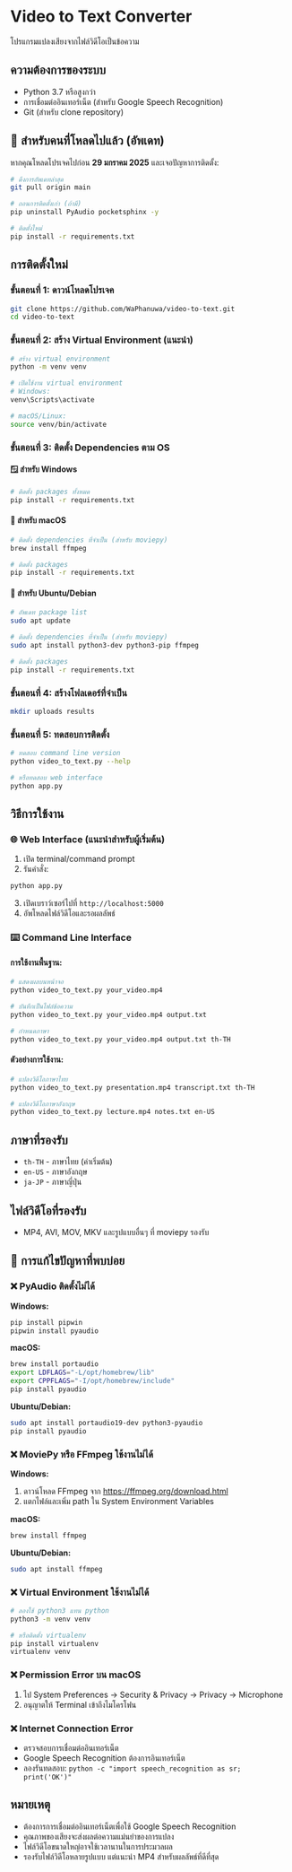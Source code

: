# Video to Text Converter
โปรแกรมแปลงเสียงจากไฟล์วิดีโอเป็นข้อความ

## ความต้องการของระบบ

- Python 3.7 หรือสูงกว่า
- การเชื่อมต่ออินเทอร์เน็ต (สำหรับ Google Speech Recognition)
- Git (สำหรับ clone repository)

## 🔄 สำหรับคนที่โหลดไปแล้ว (อัพเดท)

หากคุณโหลดโปรเจคไปก่อน **29 มกราคม 2025** และเจอปัญหาการติดตั้ง:

```bash
# ดึงการอัพเดทล่าสุด
git pull origin main

# ถอนการติดตั้งเก่า (ถ้ามี)
pip uninstall PyAudio pocketsphinx -y

# ติดตั้งใหม่
pip install -r requirements.txt
```

## การติดตั้งใหม่

### ขั้นตอนที่ 1: ดาวน์โหลดโปรเจค
```bash
git clone https://github.com/WaPhanuwa/video-to-text.git
cd video-to-text
```

### ขั้นตอนที่ 2: สร้าง Virtual Environment (แนะนำ)
```bash
# สร้าง virtual environment
python -m venv venv

# เปิดใช้งาน virtual environment
# Windows:
venv\Scripts\activate

# macOS/Linux:
source venv/bin/activate
```

### ขั้นตอนที่ 3: ติดตั้ง Dependencies ตาม OS

#### 🪟 สำหรับ Windows
```bash
# ติดตั้ง packages ทั้งหมด
pip install -r requirements.txt
```

#### 🍎 สำหรับ macOS
```bash
# ติดตั้ง dependencies ที่จำเป็น (สำหรับ moviepy)
brew install ffmpeg

# ติดตั้ง packages
pip install -r requirements.txt
```

#### 🐧 สำหรับ Ubuntu/Debian
```bash
# อัพเดท package list
sudo apt update

# ติดตั้ง dependencies ที่จำเป็น (สำหรับ moviepy)
sudo apt install python3-dev python3-pip ffmpeg

# ติดตั้ง packages
pip install -r requirements.txt
```

### ขั้นตอนที่ 4: สร้างโฟลเดอร์ที่จำเป็น
```bash
mkdir uploads results
```

### ขั้นตอนที่ 5: ทดสอบการติดตั้ง
```bash
# ทดสอบ command line version
python video_to_text.py --help

# หรือทดสอบ web interface
python app.py
```

## วิธีการใช้งาน

### 🌐 Web Interface (แนะนำสำหรับผู้เริ่มต้น)
1. เปิด terminal/command prompt
2. รันคำสั่ง:
```bash
python app.py
```
3. เปิดเบราว์เซอร์ไปที่ `http://localhost:5000`
4. อัพโหลดไฟล์วิดีโอและรอผลลัพธ์

### ⌨️ Command Line Interface

#### การใช้งานพื้นฐาน:
```bash
# แสดงผลบนหน้าจอ
python video_to_text.py your_video.mp4

# บันทึกเป็นไฟล์ข้อความ
python video_to_text.py your_video.mp4 output.txt

# กำหนดภาษา
python video_to_text.py your_video.mp4 output.txt th-TH
```

#### ตัวอย่างการใช้งาน:
```bash
# แปลงวิดีโอภาษาไทย
python video_to_text.py presentation.mp4 transcript.txt th-TH

# แปลงวิดีโอภาษาอังกฤษ
python video_to_text.py lecture.mp4 notes.txt en-US
```

## ภาษาที่รองรับ
- `th-TH` - ภาษาไทย (ค่าเริ่มต้น)
- `en-US` - ภาษาอังกฤษ
- `ja-JP` - ภาษาญี่ปุ่น

## ไฟล์วิดีโอที่รองรับ
- MP4, AVI, MOV, MKV และรูปแบบอื่นๆ ที่ moviepy รองรับ

## 🔧 การแก้ไขปัญหาที่พบบ่อย

### ❌ PyAudio ติดตั้งไม่ได้

**Windows:**
```bash
pip install pipwin
pipwin install pyaudio
```

**macOS:**
```bash
brew install portaudio
export LDFLAGS="-L/opt/homebrew/lib"
export CPPFLAGS="-I/opt/homebrew/include"
pip install pyaudio
```

**Ubuntu/Debian:**
```bash
sudo apt install portaudio19-dev python3-pyaudio
pip install pyaudio
```

### ❌ MoviePy หรือ FFmpeg ใช้งานไม่ได้

**Windows:**
1. ดาวน์โหลด FFmpeg จาก https://ffmpeg.org/download.html
2. แตกไฟล์และเพิ่ม path ใน System Environment Variables

**macOS:**
```bash
brew install ffmpeg
```

**Ubuntu/Debian:**
```bash
sudo apt install ffmpeg
```

### ❌ Virtual Environment ใช้งานไม่ได้

```bash
# ลองใช้ python3 แทน python
python3 -m venv venv

# หรือติดตั้ง virtualenv
pip install virtualenv
virtualenv venv
```

### ❌ Permission Error บน macOS

1. ไป System Preferences → Security & Privacy → Privacy → Microphone
2. อนุญาตให้ Terminal เข้าถึงไมโครโฟน

### ❌ Internet Connection Error

- ตรวจสอบการเชื่อมต่ออินเทอร์เน็ต
- Google Speech Recognition ต้องการอินเทอร์เน็ต
- ลองรันทดสอบ: `python -c "import speech_recognition as sr; print('OK')"`

## หมายเหตุ
- ต้องการการเชื่อมต่ออินเทอร์เน็ตเพื่อใช้ Google Speech Recognition
- คุณภาพของเสียงจะส่งผลต่อความแม่นยำของการแปลง
- ไฟล์วิดีโอขนาดใหญ่อาจใช้เวลานานในการประมวลผล
- รองรับไฟล์วิดีโอหลายรูปแบบ แต่แนะนำ MP4 สำหรับผลลัพธ์ที่ดีที่สุด